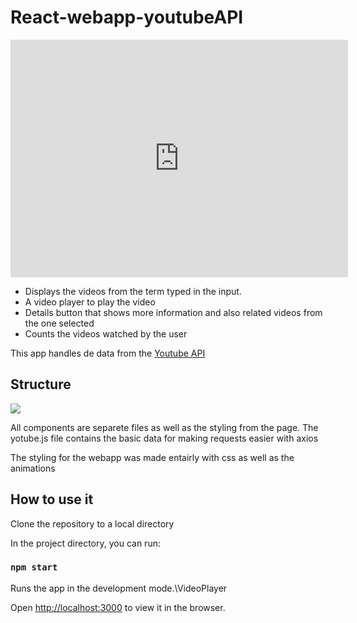 # React-webapp-youtubeAPI

<div align=center>
<iframe src="https://giphy.com/embed/SIwZOPn0E9nt9BNAo2" width="540" height="380" frameBorder="0" class="giphy-embed" allowFullScreen></iframe><p><href="https://giphy.com/gifs/SIwZOPn0E9nt9BNAo2"></p>
</div>

 - Displays the videos from the term typed in the input. 
 - A video player to play the video
 - Details button that shows more information and also related videos from the one selected
 - Counts the videos watched by the user


 This app handles de data from the [Youtube API](https://developers.google.com/youtube/v3) 

## Structure
<img src='https://i.imgur.com/9qxpjjp.png'/>

All components are separete files as well as the styling from the page. 
The yotube.js file contains the basic data for making requests easier with axios


The styling for the webapp was made entairly with css as well as the animations

## How to use it

Clone the repository to a local directory

In the project directory, you can run:

### `npm start`

Runs the app in the development mode.\VideoPlayer

Open [http://localhost:3000](http://localhost:3000) to view it in the browser.
